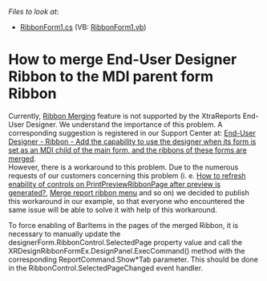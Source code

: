 <!-- default file list -->
*Files to look at*:

* [RibbonForm1.cs](./CS/RibbonForm1.cs) (VB: [RibbonForm1.vb](./VB/RibbonForm1.vb))
<!-- default file list end -->
# How to merge End-User Designer Ribbon to the MDI parent form Ribbon


<p>Currently, <a href="http://documentation.devexpress.com/#WindowsForms/CustomDocument3451">Ribbon Merging</a> feature is not supported by the XtraReports End-User Designer. We understand the importance of this problem. A corresponding suggestion is registered in our Support Center at: <a href="https://www.devexpress.com/Support/Center/p/B91377">End-User Designer - Ribbon - Add the capability to use the designer when its form is set as an MDI child of the main form, and the ribbons of these forms are merged</a>.<br />
However, there is a workaround to this problem. Due to the numerous requests of our customers concerning this problem (i. e. <a href="https://www.devexpress.com/Support/Center/p/Q207191">How to refresh enability of controls on PrintPreviewRibbonPage after preview is generated?</a>, <a href="https://www.devexpress.com/Support/Center/p/Q145589">Merge report ribbon menu</a> and so on) we decided to publish this workaround in our example, so that everyone who encountered the same issue will be able to solve it with help of this workaround.</p><p>To force enabling of BarItems in the pages of the merged Ribbon, it is necessary to manually update the designerForm.RibbonControl.SelectedPage property value and call the XRDesignRibbonFormEx.DesignPanel.ExecCommand() method with the corresponding ReportCommand.Show*Tab parameter. This should be done in the RibbonControl.SelectedPageChanged event handler.</p>

<br/>


